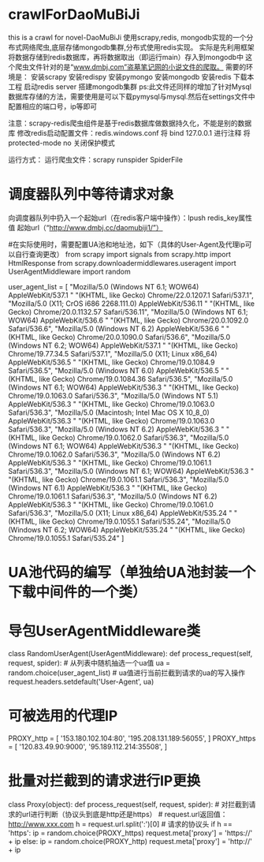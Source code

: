 # crawlForDaoMuBiJi
this is a crawl for novel-DaoMuBiJi
使用scrapy,redis, mongodb实现的一个分布式网络爬虫,底层存储mongodb集群,分布式使用redis实现。
实际是先利用框架将数据存储到redis数据库，再将数据取出（即运行main）存入到mongodb中
这个爬虫文件针对的是“www.dmbj.com”盗墓笔记网的小说文件的爬取。
需要的环境是：
安装scrapy
安装redispy
安装pymongo
安装mongodb
安装redis
下载本工程
启动redis server
搭建mongodb集群
ps:此文件还同样的增加了针对Mysql数据库存储的方法，需要使用是可以下载pymysql与mysql.然后在settings文件中配置相应的端口号，ip等即可

注意：scrapy-redis爬虫组件是基于redis数据库做数据持久化，不能是别的数据库
修改redis启动配置文件：redis.windows.conf 
将 bind 127.0.0.1 进行注释
将 protected-mode no 关闭保护模式

运行方式：
运行爬虫文件：scrapy runspider SpiderFile
# 调度器队列中等待请求对象
向调度器队列中扔入一个起始url（在redis客户端中操作）：lpush redis_key属性值  起始url（“http://www.dmbj.cc/daomubiji1/”）



#在实际使用时，需要配置UA池和地址池，如下（具体的User-Agent及代理ip可以自行查询更改）
from scrapy import signals
from scrapy.http import HtmlResponse
from scrapy.downloadermiddlewares.useragent import UserAgentMiddleware
import random

user_agent_list = [
    "Mozilla/5.0 (Windows NT 6.1; WOW64) AppleWebKit/537.1 "
    "(KHTML, like Gecko) Chrome/22.0.1207.1 Safari/537.1",
    "Mozilla/5.0 (X11; CrOS i686 2268.111.0) AppleWebKit/536.11 "
    "(KHTML, like Gecko) Chrome/20.0.1132.57 Safari/536.11",
    "Mozilla/5.0 (Windows NT 6.1; WOW64) AppleWebKit/536.6 "
    "(KHTML, like Gecko) Chrome/20.0.1092.0 Safari/536.6",
    "Mozilla/5.0 (Windows NT 6.2) AppleWebKit/536.6 "
    "(KHTML, like Gecko) Chrome/20.0.1090.0 Safari/536.6",
    "Mozilla/5.0 (Windows NT 6.2; WOW64) AppleWebKit/537.1 "
    "(KHTML, like Gecko) Chrome/19.77.34.5 Safari/537.1",
    "Mozilla/5.0 (X11; Linux x86_64) AppleWebKit/536.5 "
    "(KHTML, like Gecko) Chrome/19.0.1084.9 Safari/536.5",
    "Mozilla/5.0 (Windows NT 6.0) AppleWebKit/536.5 "
    "(KHTML, like Gecko) Chrome/19.0.1084.36 Safari/536.5",
    "Mozilla/5.0 (Windows NT 6.1; WOW64) AppleWebKit/536.3 "
    "(KHTML, like Gecko) Chrome/19.0.1063.0 Safari/536.3",
    "Mozilla/5.0 (Windows NT 5.1) AppleWebKit/536.3 "
    "(KHTML, like Gecko) Chrome/19.0.1063.0 Safari/536.3",
    "Mozilla/5.0 (Macintosh; Intel Mac OS X 10_8_0) AppleWebKit/536.3 "
    "(KHTML, like Gecko) Chrome/19.0.1063.0 Safari/536.3",
    "Mozilla/5.0 (Windows NT 6.2) AppleWebKit/536.3 "
    "(KHTML, like Gecko) Chrome/19.0.1062.0 Safari/536.3",
    "Mozilla/5.0 (Windows NT 6.1; WOW64) AppleWebKit/536.3 "
    "(KHTML, like Gecko) Chrome/19.0.1062.0 Safari/536.3",
    "Mozilla/5.0 (Windows NT 6.2) AppleWebKit/536.3 "
    "(KHTML, like Gecko) Chrome/19.0.1061.1 Safari/536.3",
    "Mozilla/5.0 (Windows NT 6.1; WOW64) AppleWebKit/536.3 "
    "(KHTML, like Gecko) Chrome/19.0.1061.1 Safari/536.3",
    "Mozilla/5.0 (Windows NT 6.1) AppleWebKit/536.3 "
    "(KHTML, like Gecko) Chrome/19.0.1061.1 Safari/536.3",
    "Mozilla/5.0 (Windows NT 6.2) AppleWebKit/536.3 "
    "(KHTML, like Gecko) Chrome/19.0.1061.0 Safari/536.3",
    "Mozilla/5.0 (X11; Linux x86_64) AppleWebKit/535.24 "
    "(KHTML, like Gecko) Chrome/19.0.1055.1 Safari/535.24",
    "Mozilla/5.0 (Windows NT 6.2; WOW64) AppleWebKit/535.24 "
    "(KHTML, like Gecko) Chrome/19.0.1055.1 Safari/535.24"
]

# UA池代码的编写（单独给UA池封装一个下载中间件的一个类）
# 导包UserAgentMiddleware类
class RandomUserAgent(UserAgentMiddleware):
    def process_request(self, request, spider):
        # 从列表中随机抽选一个ua值
        ua = random.choice(user_agent_list)
        # ua值进行当前拦截到请求的ua的写入操作
        request.headers.setdefault('User-Agent', ua)


# 可被选用的代理IP
PROXY_http = [
    '153.180.102.104:80',
    '195.208.131.189:56055',
]
PROXY_https = [
    '120.83.49.90:9000',
    '95.189.112.214:35508',
]

# 批量对拦截到的请求进行IP更换
class Proxy(object):
    def process_request(self, request, spider):
        # 对拦截到请求的url进行判断（协议头到底是http还是https）
        # request.url返回值：http://www.xxx.com
        h = request.url.split(':')[0]  # 请求的协议头
        if h == 'https':
            ip = random.choice(PROXY_https)
            request.meta['proxy'] = 'https://' + ip
        else:
            ip = random.choice(PROXY_http)
            request.meta['proxy'] = 'http://' + ip

